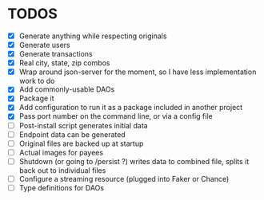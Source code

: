 # TODOS

- [x] Generate anything while respecting originals
- [x] Generate users
- [x] Generate transactions
- [x] Real city, state, zip combos
- [x] Wrap around json-server for the moment, so I have less implementation work to do
- [x] Add commonly-usable DAOs
- [x] Package it
- [x] Add configuration to run it as a package included in another project
- [x] Pass port number on the command line, or via a config file
- [ ] Post-install script generates initial data
- [ ] Endpoint data can be generated
- [ ] Original files are backed up at startup
- [ ] Actual images for payees
- [ ] Shutdown (or going to /persist ?) writes data to combined file, splits it back out to individual files
- [ ] Configure a streaming resource (plugged into Faker or Chance)
- [ ] Type definitions for DAOs
